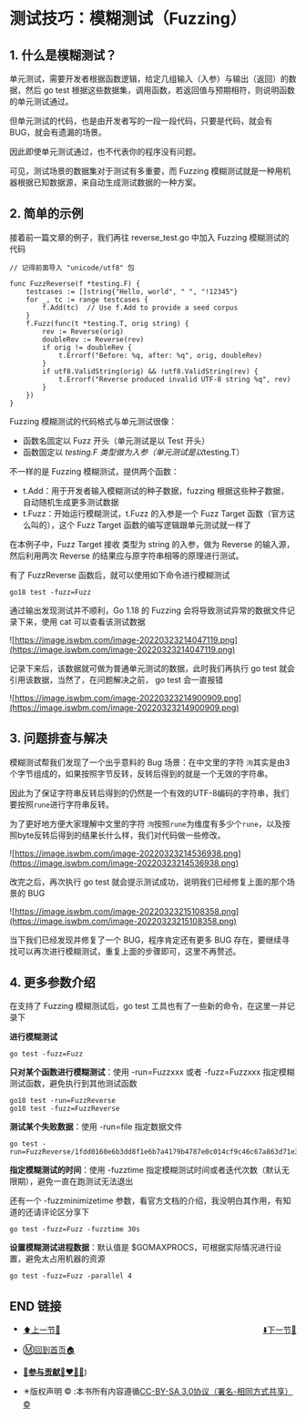 # 测试技巧：模糊测试（Fuzzing）

## 1. 什么是模糊测试？

单元测试，需要开发者根据函数逻辑，给定几组输入（入参）与输出（返回）的数据，然后 go test 根据这些数据集，调用函数，若返回值与预期相符，则说明函数的单元测试通过。

但单元测试的代码，也是由开发者写的一段一段代码，只要是代码，就会有 BUG，就会有遗漏的场景。

因此即使单元测试通过，也不代表你的程序没有问题。

可见，测试场景的数据集对于测试有多重要，而 Fuzzing 模糊测试就是一种用机器根据已知数据源，来自动生成测试数据的一种方案。

## 2. 简单的示例

接着前一篇文章的例子，我们再往 reverse_test.go 中加入 Fuzzing 模糊测试的代码

```
// 记得前面导入 "unicode/utf8" 包

func FuzzReverse(f *testing.F) {
    testcases := []string{"Hello, world", " ", "!12345"}
    for _, tc := range testcases {
        f.Add(tc)  // Use f.Add to provide a seed corpus
    }
    f.Fuzz(func(t *testing.T, orig string) {
        rev := Reverse(orig)
        doubleRev := Reverse(rev)
        if orig != doubleRev {
            t.Errorf("Before: %q, after: %q", orig, doubleRev)
        }
        if utf8.ValidString(orig) && !utf8.ValidString(rev) {
            t.Errorf("Reverse produced invalid UTF-8 string %q", rev)
        }
    })
}
```

Fuzzing 模糊测试的代码格式与单元测试很像：

- 函数名固定以 Fuzz 开头（单元测试是以 Test 开头）
- 函数固定以 *testing.F 类型做为入参（单元测试是以*testing.T）

不一样的是 Fuzzing 模糊测试，提供两个函数：

- t.Add：用于开发者输入模糊测试的种子数据，fuzzing 根据这些种子数据，自动随机生成更多测试数据
- t.Fuzz：开始运行模糊测试，t.Fuzz 的入参是一个 Fuzz Target 函数（官方这么叫的），这个 Fuzz Target 函数的编写逻辑跟单元测试就一样了

在本例子中，Fuzz Target 接收 类型为 string 的入参，做为 Reverse 的输入源，然后利用两次 Reverse 的结果应与原字符串相等的原理进行测试。

有了 FuzzReverse 函数后，就可以使用如下命令进行模糊测试

```
go18 test -fuzz=Fuzz
```

通过输出发现测试并不顺利，Go 1.18 的 Fuzzing 会将导致测试异常的数据文件记录下来，使用 cat 可以查看该测试数据

![https://image.iswbm.com/image-20220323214047119.png](https://image.iswbm.com/image-20220323214047119.png)

记录下来后，该数据就可做为普通单元测试的数据，此时我们再执行 go test 就会引用该数据，当然了，在问题解决之前， go test 会一直报错

![https://image.iswbm.com/image-20220323214900909.png](https://image.iswbm.com/image-20220323214900909.png)

## 3. 问题排查与解决

模糊测试帮我们发现了一个出乎意料的 Bug 场景：在中文里的字符 `泃`其实是由3个字节组成的，如果按照字节反转，反转后得到的就是一个无效的字符串。

因此为了保证字符串反转后得到的仍然是一个有效的UTF-8编码的字符串，我们要按照`rune`进行字符串反转。

为了更好地方便大家理解中文里的字符 `泃`按照`rune`为维度有多少个`rune`，以及按照byte反转后得到的结果长什么样，我们对代码做一些修改。

![https://image.iswbm.com/image-20220323214536938.png](https://image.iswbm.com/image-20220323214536938.png)

改完之后，再次执行 go test 就会提示测试成功，说明我们已经修复上面的那个场景的 BUG

![https://image.iswbm.com/image-20220323215108358.png](https://image.iswbm.com/image-20220323215108358.png)

当下我们已经发现并修复了一个 BUG，程序肯定还有更多 BUG 存在，要继续寻找可以再次进行模糊测试，重复上面的步骤即可，这里不再赘述。

## 4. 更多参数介绍

在支持了 Fuzzing 模糊测试后，go test 工具也有了一些新的命令，在这里一并记录下

**进行模糊测试**

```
go test -fuzz=Fuzz
```

**只对某个函数进行模糊测试**：使用 -run=Fuzzxxx 或者 -fuzz=Fuzzxxx 指定模糊测试函数，避免执行到其他测试函数

```
go18 test -run=FuzzReverse
go18 test -fuzz=FuzzReverse
```

**测试某个失败数据**：使用 -run=file 指定数据文件

```
go test -run=FuzzReverse/1fdd0160e6b3dd8f1e6b7a4179b4787e0c014cf9c46c67a863d71e3a0277c213
```

**指定模糊测试的时间**：使用 -fuzztime 指定模糊测试时间或者迭代次数（默认无限期），避免一直在跑测试无法退出

还有一个 -fuzzminimizetime 参数，看官方文档的介绍，我没明白其作用，有知道的还请评论区分享下

```
go test -fuzz=Fuzz -fuzztime 30s
```

**设置模糊测试进程数据**：默认值是 $GOMAXPROCS，可根据实际情况进行设置，避免太占用机器的资源

```
go test -fuzz=Fuzz -parallel 4
```



## END 链接
<ul><li><div><a href = '97.md' style='float:left'>⬆️上一节🔗</a><a href = '99.md' style='float: right'>⬇️下一节🔗</a></div></li></ul>

+ [Ⓜ️回到首页🏠](../README.md)

+ [**🫵参与贡献💞❤️‍🔥💖**](https://nsddd.top/archives/contributors))

+ ✴️版权声明 &copy; :本书所有内容遵循[CC-BY-SA 3.0协议（署名-相同方式共享）&copy;](http://zh.wikipedia.org/wiki/Wikipedia:CC-by-sa-3.0协议文本) 

